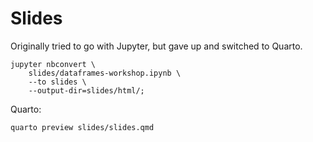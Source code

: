 # Slides

Originally tried to go with Jupyter, but gave up and switched to Quarto.

```
jupyter nbconvert \
    slides/dataframes-workshop.ipynb \
    --to slides \
    --output-dir=slides/html/;
```

Quarto:

```
quarto preview slides/slides.qmd 
```